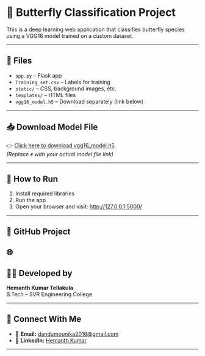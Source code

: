 # 🦋 Butterfly Classification Project

This is a deep learning web application that classifies butterfly species using a VGG16 model trained on a custom dataset.

---

## 📁 Files

- `app.py` – Flask app  
- `Training_set.csv` – Labels for training  
- `static/` – CSS, background images, etc.  
- `templates/` – HTML files  
- `vgg16_model.h5` – Download separately (link below)

---

## 📥 Download Model File

👉 [Click here to download vgg16_model.h5](#)  
*(Replace `#` with your actual model file link)*

---

## 🚀 How to Run

1. Install required libraries
2. Run the app
3. Open your browser and visit: http://127.0.0.1:5000/

---

## 🔗 GitHub Project

🌐 
---

## 👨‍💻 Developed by

**Hemanth Kumar Tellakula**  
B.Tech – SVR Engineering College

---

## 🔗 Connect With Me

- 📧 **Email:** dandumounika2016@gmail.com
- 💼 **LinkedIn:** [Hemanth Kumar](https://www.linkedin.com/in/hemanth-kumar-54807736a)

---
